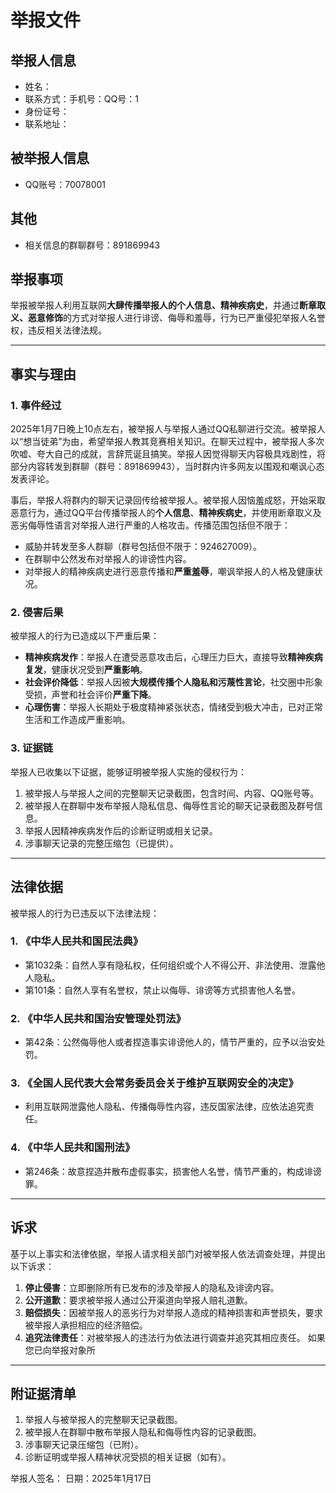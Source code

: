 # 举报文件

## 举报人信息
- 姓名：
- 联系方式：手机号：QQ号：1
- 身份证号：
- 联系地址：

## 被举报人信息
- QQ账号：70078001
## 其他
- 相关信息的群聊群号：891869943

## 举报事项
举报被举报人利用互联网**大肆传播举报人的个人信息、精神疾病史**，并通过**断章取义、恶意修饰**的方式对举报人进行诽谤、侮辱和羞辱，行为已严重侵犯举报人名誉权，违反相关法律法规。

---

## 事实与理由

### 1. 事件经过
2025年1月7日晚上10点左右，被举报人与举报人通过QQ私聊进行交流。被举报人以“想当徒弟”为由，希望举报人教其竞赛相关知识。在聊天过程中，被举报人多次吹嘘、夸大自己的成就，言辞荒诞且搞笑。举报人因觉得聊天内容极具戏剧性，将部分内容转发到群聊（群号：891869943），当时群内许多网友以围观和嘲讽心态发表评论。

事后，举报人将群内的聊天记录回传给被举报人。被举报人因恼羞成怒，开始采取恶意行为，通过QQ平台传播举报人的**个人信息**、**精神疾病史**，并使用断章取义及恶劣侮辱性语言对举报人进行严重的人格攻击。传播范围包括但不限于：
- 威胁并转发至多人群聊（群号包括但不限于：924627009）。
- 在群聊中公然发布对举报人的诽谤性内容。
- 对举报人的精神疾病史进行恶意传播和**严重羞辱**，嘲讽举报人的人格及健康状况。

### 2. 侵害后果
被举报人的行为已造成以下严重后果：
- **精神疾病发作**：举报人在遭受恶意攻击后，心理压力巨大，直接导致**精神疾病复发**，健康状况受到**严重影响**。
- **社会评价降低**：举报人因被**大规模传播个人隐私和污蔑性言论**，社交圈中形象受损，声誉和社会评价**严重下降**。
- **心理伤害**：举报人长期处于极度精神紧张状态，情绪受到极大冲击，已对正常生活和工作造成严重影响。

### 3. 证据链
举报人已收集以下证据，能够证明被举报人实施的侵权行为：
1. 被举报人与举报人之间的完整聊天记录截图，包含时间、内容、QQ账号等。
2. 被举报人在群聊中发布举报人隐私信息、侮辱性言论的聊天记录截图及群号信息。
3. 举报人因精神疾病发作后的诊断证明或相关记录。
4. 涉事聊天记录的完整压缩包（已提供）。

---

## 法律依据
被举报人的行为已违反以下法律法规：

### 1. 《中华人民共和国民法典》
- 第1032条：自然人享有隐私权，任何组织或个人不得公开、非法使用、泄露他人隐私。
- 第101条：自然人享有名誉权，禁止以侮辱、诽谤等方式损害他人名誉。

### 2. 《中华人民共和国治安管理处罚法》
- 第42条：公然侮辱他人或者捏造事实诽谤他人的，情节严重的，应予以治安处罚。

### 3. 《全国人民代表大会常务委员会关于维护互联网安全的决定》
- 利用互联网泄露他人隐私、传播侮辱性内容，违反国家法律，应依法追究责任。

### 4. 《中华人民共和国刑法》
- 第246条：故意捏造并散布虚假事实，损害他人名誉，情节严重的，构成诽谤罪。

---

## 诉求
基于以上事实和法律依据，举报人请求相关部门对被举报人依法调查处理，并提出以下诉求：
1. **停止侵害**：立即删除所有已发布的涉及举报人的隐私及诽谤内容。
2. **公开道歉**：要求被举报人通过公开渠道向举报人赔礼道歉。
3. **赔偿损失**：因被举报人的恶劣行为对举报人造成的精神损害和声誉损失，要求被举报人承担相应的经济赔偿。
4. **追究法律责任**：对被举报人的违法行为依法进行调查并追究其相应责任。
如果您已向举报对象所
---

## 附证据清单
1. 举报人与被举报人的完整聊天记录截图。
2. 被举报人在群聊中散布举报人隐私和侮辱性内容的记录截图。
3. 涉事聊天记录压缩包（已附）。
4. 诊断证明或举报人精神状况受损的相关证据（如有）。

举报人签名： 
日期：2025年1月17日
